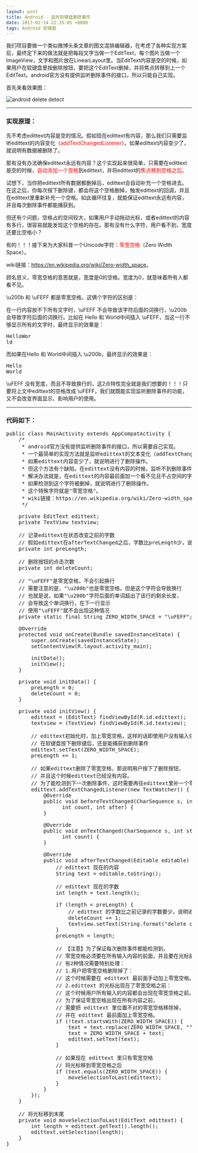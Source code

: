 ```yaml
---
layout: post
title: Android - 监听软键盘删除事件
date: 2017-02-14 22:35:05 +0800
tags: Android 软键盘
---
```


我们项目要做一个类似微博头条文章的图文混排编辑器，在考虑了各种实现方案后，最终定下来的做法就是把每段文字当做一个EditText，每个图片当做一个ImageView，文字和图片放在LinearLayout里。当EditText内容是空的时候，如果用户在软键盘里按删除按钮，要把这个EditText删掉，并将焦点转移到上一个EditText。android官方没有提供监听删除事件的接口，所以只能自己实现。

首先来看效果图：

![android delete detect](http://7xjvhq.com1.z0.glb.clouddn.com/android_delete_detect.gif)

-----------------------

### 实现原理：

先不考虑edittext内容是空的情况。假如现在edittext有内容，那么我们只需要监听edittext的内容变化（<span style="color:red">addTextChangedListener</span>）。如果edittext内容变少了，就说明有数据被删除了。

那有没有办法确保edittext永远有内容？这个实现起来很简单，只需要在edittext是空的时候，<span style="color:red">自动添加一个空格</span>到edittext，并将edittext的<span style="color:red">焦点移到空格之后。</span>

试想下，当你把edittext所有数据都删掉后，edittext会自动补充一个空格进去。在这之后，你每次按下删除键，都会将这个空格删掉，触发edittext的回调，并且在edittext里重新补充一个空格。如此循环往复，就能保证edittext永远有内容，并且每次删除事件都能捕获到。

但还有个问题，空格占的空间较大，如果用户手动拖动光标，或者edittext的内容有多行，很容易就能发现这个空格的存在。那有没有什么字符，用户看不到，宽度还要比空格小？

有的！！！接下来为大家科普一个Unicode字符：<span style="color:red">零宽空格</span>（Zero Width Space）。

wiki链接：<https://en.wikipedia.org/wiki/Zero-width_space>。

顾名思义，零宽空格的意思就是，宽度是0的空格。宽度为0，就意味着所有人都看不见。

\u200b 和 \uFEFF 都是零宽空格，这俩个字符的区别是：

在一行内容放不下所有文字时，\uFEFF 不会导致该字符后面的词换行，\u200b 会导致字符后面的词换行。比如在 Hello 和 World中间插入 \uFEFF，当这一行不够显示所有的文字时，最终显示的效果是：

<pre>
HelloWor
ld
</pre>

而如果在Hello 和 World中间插入 \u200b，最终显示的效果是：

<pre>
Hello
World
</pre>

\uFEFF 没有宽度，而且不导致换行的，这2点特性完全就是我们想要的！！！只要将上文中edittext的空格改成 \uFEFF，我们就既能实现监听删除事件的功能，又不会改变界面显示、影响用户的使用。

----------------------------

### 代码如下：

<pre class='mcode'>
public class MainActivity extends AppCompatActivity {
    /*
     * android官方没有提供监听删除事件的接口，所以需要自己实现。
     * 一个最简单的实现方法就是监听edittext的文本变化（addTextChangedListener），
     * 如果edittext内容变少了，就说明进行了删除操作。
     * 但这个方法有个缺陷，在edittext没有内容的时候，监听不到删除事件。
     * 解决办法就是，在edittext的内容最前面加一个看不见且不占空间的字符，
     * 如果检测到这个字符被删掉，就说明进行了删除操作。
     * 这个特殊字符就是"零宽空格"。
     * wiki链接：https://en.wikipedia.org/wiki/Zero-width_space
     */

    private EditText edittext;
    private TextView textview;

    // 记录edittext在状态改变之前的字数
    // 假如edittext在afterTextChanged之后，字数比preLength少，说明进行了删除操作
    private int preLength;

    // 删除按钮的点击次数
    private int deleteCount;

    // "\uFEFF"是零宽空格，不会引起换行
    // 需要注意的是，"\u200b"也是零宽空格，但是这个字符会导致换行
    // 也就是说，如果"\u200b"字符后面的单词超出了该行的剩余长度，
    // 会导致这个单词换行，在下一行显示
    // 使用"\uFEFF"就不会出现这种情况
    private static final String ZERO_WIDTH_SPACE = "\uFEFF";

    @Override
    protected void onCreate(Bundle savedInstanceState) {
        super.onCreate(savedInstanceState);
        setContentView(R.layout.activity_main);

        initData();
        initView();
    }

    private void initData() {
        preLength = 0;
        deleteCount = 0;
    }

    private void initView() {
        edittext = (EditText) findViewById(R.id.edittext);
        textview = (TextView) findViewById(R.id.textview);

        // edittext初始化时，加上零宽空格，这样的话即使用户没有输入任何内容，
        // 在软键盘按下删除键后，还是能捕获到删除事件
        edittext.setText(ZERO_WIDTH_SPACE);
        preLength += 1;

        // 如果edittext删除了零宽空格，那说明用户按下了删除按钮，
        // 并且这个时候edittext已经没有内容。
        // 为了能检测到下一次删除事件，这时需要再往edittext里补一个零宽空格。
        edittext.addTextChangedListener(new TextWatcher() {
            @Override
            public void beforeTextChanged(CharSequence s, int start,
                  int count, int after) {
            }

            @Override
            public void onTextChanged(CharSequence s, int start, int before,
                  int count) {
            }

            @Override
            public void afterTextChanged(Editable editable) {
                // edittext 现在的内容
                String text = editable.toString();

                // edittext 现在的字数
                int length = text.length();

                if (length &lt; preLength) {
                    // edittext 的字数比之前记录的字数要少，说明进行了删除操作
                    deleteCount += 1;
                    textview.setText(String.format("delete count: %s", deleteCount));
                }
                preLength = length;

                // 【注意】为了保证每次删除事件都能检测到，
                // 零宽空格必须要在所有输入内容的前面，并且要在光标前面。
                // 有2种情况需要特别处理：
                // 1.用户把零宽空格删除掉了：
                // 这个时候需要在 edittext 最前面手动加上零宽空格。
                // 2.edittext 的光标出现在了零宽空格之前：
                // 这个时候用户所有输入的内容都会出现在零宽空格之前。
                // 为了保证零宽空格出现在所有内容之前，
                // 需要把 edittext 里位置不对的零宽空格移除掉，
                // 并在 edittext 最前面加上零宽空格。
                if (!text.startsWith(ZERO_WIDTH_SPACE)) {
                    text = text.replace(ZERO_WIDTH_SPACE, "");
                    text = ZERO_WIDTH_SPACE + text;
                    edittext.setText(text);
                }

                // 如果现在 edittext 里只有零宽空格
                // 将光标移到零宽空格之后
                if (text.equals(ZERO_WIDTH_SPACE)) {
                    moveSelectionToLast(edittext);
                }
            }
        });
    }

    // 将光标移到末尾
    private void moveSelectionToLast(EditText edittext) {
        int length = edittext.getText().length();
        edittext.setSelection(length);
    }
}
</pre>
